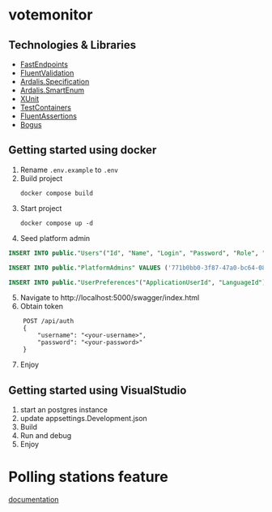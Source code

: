 # votemonitor

## Technologies & Libraries
* [FastEndpoints](https://fast-endpoints.com/)
* [FluentValidation](https://docs.fluentvalidation.net/en/latest/)
* [Ardalis.Specification](https://github.com/ardalis/specification)
* [Ardalis.SmartEnum](https://github.com/ardalis/SmartEnum)
* [XUnit](https://xunit.net/)
* [TestContainers](https://testcontainers.com/)
* [FluentAssertions](https://fluentassertions.com/)
* [Bogus](https://github.com/bchavez/Bogus)

## Getting started using docker

1. Rename `.env.example` to `.env`
2. Build project
    ```
    docker compose build
    ```
3. Start project
    ```
    docker compose up -d 
    ```
4. Seed platform admin
```sql
INSERT INTO public."Users"("Id", "Name", "Login", "Password", "Role", "Status", "CreatedBy", "CreatedOn",  "LastModifiedBy", "LastModifiedOn") VALUES ('771b0bb0-3f87-47a0-bc64-0878e2070374', 'PlatformAdmin', '<your-username>', '<your-password>', 'PlatformAdmin', 'Active', '00000000-0000-0000-0000-000000000000', '2024-01-23 00:00:00+00', '00000000-0000-0000-0000-000000000000', NULL);

INSERT INTO public."PlatformAdmins" VALUES ('771b0bb0-3f87-47a0-bc64-0878e2070374');

INSERT INTO public."UserPreferences"("ApplicationUserId", "LanguageId") VALUES ('771b0bb0-3f87-47a0-bc64-0878e2070374','094b3769-68b1-6211-ba2d-6bba92d6a167');
```
5. Navigate to http://localhost:5000/swagger/index.html
6. Obtain token
```
    POST /api/auth
    {
        "username": "<your-username>",
        "password": "<your-password>"
    }
```
7. Enjoy

## Getting started using VisualStudio
1. start an postgres instance
2. update appsettings.Development.json
3. Build
4. Run and debug
5. Enjoy 
# Polling stations feature
[documentation](documentation/polling-stations/README.md)

